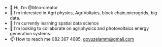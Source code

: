 - 👋 Hi, I’m @Mno-creator
- 👀 I’m interested in Agri physics, AgriVoltaics, block chain,microgrids, big data.
- 🌱 I’m currently learning spatial data science 
- 💞️ I’m looking to collaborate on agriphysics and photovoltaics energy generation systems. 
- 📫 How to reach me 082 367 4685, govuzelamm@gmail.com
<!---
Mno-creator/Mno-creator is a ✨ special ✨ repository because its `README.md` (this file) appears on your GitHub profile.
You can click the Preview link to take a look at your changes.
--->
